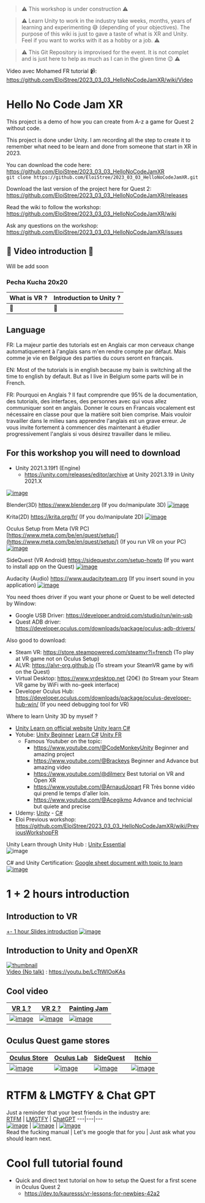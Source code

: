 > ⚠️ This workshop is under construction ⚠️  

> ⚠️ Learn Unity to work in the industry take weeks, months, years of learning and experimenting 😅 (depending of your objectives). The purpose of this wiki is just to gave a taste of what is XR and Unity. Feel if you want to works with it as a hobby or a job. ⚠️  

> ⚠️ This Git Repository is improvised for the event. It is not complet and is just here to help as much as I can in the given time 😉 ⚠️  


Video avec Mohamed FR tutorial 📹:  
https://github.com/EloiStree/2023_03_03_HelloNoCodeJamXR/wiki/Video  


# Hello No Code Jam XR

This project is a demo of how you can create from A-z a game for Quest 2 without code.  

This project is done under Unity.
I am recording all the step to create it to remember what need to be learn and done from someone that start in XR in 2023.

You can download the code here:    
https://github.com/EloiStree/2023_03_03_HelloNoCodeJamXR  
`git clone https://github.com/EloiStree/2023_03_03_HelloNoCodeJamXR.git`

Download the last version of the project here for Quest 2:  
https://github.com/EloiStree/2023_03_03_HelloNoCodeJamXR/releases   
   
Read the wiki to follow the workshop:  
https://github.com/EloiStree/2023_03_03_HelloNoCodeJamXR/wiki   

Ask any questions on the workshop:  
https://github.com/EloiStree/2023_03_03_HelloNoCodeJamXR/issues  

##  🚧 Video introduction 🚧

Will be add soon

### Pecha Kucha 20x20
What is VR ? | Introduction to Unity ?
---|---
🚧 | 🚧

## Language

FR: La majeur partie des tutorials est en Anglais car mon cerveaux change automatiquement à l'anglais sans m'en rendre compte par défaut.
Mais comme je vie en Belgique des parties du cours seront en français.

EN: Most of the tutorials is in english because my bain is switching all the time to english by default.
But as I live in Belgium some parts will be in French.


FR: Pourquoi en Anglais ? Il faut comprendre que 95% de la documentation, des tutorials, des interfaces, des personnes avec qui vous allez communiquer sont en anglais.
Donner le cours en Francais vocalement est nécessaire en classe pour que la matière soit bien comprise. Mais vouloir travailler dans le milieu sans apprendre l'anglais est un grave erreur. Je vous invite fortement à commencer dès maintenant à étudier progressivement l'anglais si vous désirez travailler dans le milieu.



## For this workshop you will need to download

- Unity 2021.3.19f1 (Engine)  
  - https://unity.com/releases/editor/archive at Unity 2021.3.19 in Unity 2021.X  

[![image](https://user-images.githubusercontent.com/20149493/223064038-af071c06-b5b9-4e1b-bd40-fef4fd792c76.png)]()


Blender(3D) https://www.blender.org   (If you do/manipulate 3D)
[![image](https://user-images.githubusercontent.com/20149493/223063725-8df5abe5-b449-45fa-a60c-531f57a87b32.png)](https://www.blender.org)  


Krita(2D) https://krita.org/fr/     (If you do/manipulate 2D)
 [![image](https://user-images.githubusercontent.com/20149493/223063593-27ef72f6-0633-4792-bfd8-8d12b1385af0.png)](https://krita.org/fr/)  


Oculus Setup from Meta (VR PC) [https://www.meta.com/be/en/quest/setup/](https://www.meta.com/be/en/quest/setup/)  (If you run VR on your PC)
[![image](https://user-images.githubusercontent.com/20149493/223070474-27cbf38e-0018-4816-b74a-63868d29e40a.png)](https://www.meta.com/be/en/quest/setup/)


SideQuest (VR Android) https://sidequestvr.com/setup-howto  (If you want to install app on the Quest)
[![image](https://user-images.githubusercontent.com/20149493/223070733-b1ba7f2a-e794-4ca2-be0e-4865e0d4e863.png)](https://sidequestvr.com/setup-howto)

Audacity (Audio) https://www.audacityteam.org    (If you insert sound in you application)
[![image](https://user-images.githubusercontent.com/20149493/223726963-864aaf8f-9b03-4d23-8239-e0458aad14d3.png)](https://www.audacityteam.org/download/)  


You need thoes driver if you want your phone or Quest to be well detected by Window:
- Google USB Driver: https://developer.android.com/studio/run/win-usb
- Quest ADB driver: https://developer.oculus.com/downloads/package/oculus-adb-drivers/


Also good to download:
 - Steam VR: https://store.steampowered.com/steamvr?l=french  (To play at VR game not on Oculus Setup)
 - ALVR: https://alvr-org.github.io  (To stream your SteamVR game by wifi on the Quest)
 - Virtual Desktop: https://www.vrdesktop.net (20€) (to Stream your Steam VR game by WiFi with no-geek interface)
 - Developer Oculus Hub: https://developer.oculus.com/downloads/package/oculus-developer-hub-win/ (If you need debugging tool for VR)


Where to learn Unity 3D by myself ?
- [Unity Learn on official website](https://learn.unity.com/?_gl=1%2Ah530y3%2A_gcl_aw%2AR0NMLjE2MzY3MTY5ODMuQ2p3S0NBaUF2cmlNQmhBdUVpd0E4Q3M1bGFJenM2UXZhV2RxendXU3cwSUlFN3ZYLXBrLTgySU50QWRTTk5acEl4dThCUGZPMnBFeTFSb0M5ZDhRQXZEX0J3RQ..%2A_gcl_dc%2AR0NMLjE2MzY3MTY5ODMuQ2p3S0NBaUF2cmlNQmhBdUVpd0E4Q3M1bGFJenM2UXZhV2RxendXU3cwSUlFN3ZYLXBrLTgySU50QWRTTk5acEl4dThCUGZPMnBFeTFSb0M5ZDhRQXZEX0J3RQ..&_ga=2.182193959.1225568882.1643885899-337911776.1601136010) [Unity learn C#](https://unity.com/how-to/learning-c-sharp-unity-beginners)
- Yotube: [Unity Beginner](https://www.youtube.com/results?search_query=unity+begginner+) [Learn C#](https://www.youtube.com/results?search_query=c%23) [Unity FR](https://www.youtube.com/results?search_query=unity+fr)
  - Famous Youtuber on the topic: 
    - https://www.youtube.com/@CodeMonkeyUnity Beginner and amazing project
    - https://www.youtube.com/@Brackeys Beginner and Advance but amazing video
    - https://www.youtube.com/@dilmerv Best tutorial on VR and Open XR
    - https://www.youtube.com/@ArnaudJopart FR Très bonne vidéo qui prend le temps d'aller loin.
    - https://www.youtube.com/@Acegikmo Advance and technicial but quiete and precise
- Udemy: [Unity](https://www.udemy.com/courses/search/?src=ukw&q=unity) - [C#](https://www.udemy.com/courses/search/?src=ukw&q=c%23)  
- Eloi Previous workshop: https://github.com/EloiStree/2023_03_03_HelloNoCodeJamXR/wiki/PreviousWorkshopFR

Unity Learn through Unity Hub : [Unity Essential](https://learn.unity.com/tutorial/welcome-to-unity-essentials)   
![image](https://user-images.githubusercontent.com/20149493/223066437-deaf55e5-d250-4554-ac96-79d9a9bec0df.png)  

C# and Unity Certification:
[Google sheet document with topic to learn](https://docs.google.com/spreadsheets/d/1TI_-X7T4Dh67LKkINNmpfvuofxn3RCUhHVNInaRRUsw/edit?usp=sharing) 
[![image](https://user-images.githubusercontent.com/20149493/223106895-b2290e6e-4754-49ad-b699-cb5493a41e2b.png)](https://docs.google.com/spreadsheets/d/1TI_-X7T4Dh67LKkINNmpfvuofxn3RCUhHVNInaRRUsw/edit?usp=sharing)



# 1 + 2 hours introduction

## Introduction to VR

[+- 1 hour Slides introduction](https://docs.google.com/presentation/d/e/2PACX-1vT_HmuzmQK3AlM6KNq14JdXQP-SETJ-OsYLxeamX-At5SODFE61qWTvtJ8TOcXzE4MzQPXhtwNekqru/pub?start=false&loop=false&delayms=3000)
[![image](https://user-images.githubusercontent.com/20149493/223083199-fe6b6c23-1dc5-48ab-a47f-a63a35ede3f8.png)](https://docs.google.com/presentation/d/e/2PACX-1vT_HmuzmQK3AlM6KNq14JdXQP-SETJ-OsYLxeamX-At5SODFE61qWTvtJ8TOcXzE4MzQPXhtwNekqru/pub?start=false&loop=false&delayms=3000)

## Introduction to Unity and OpenXR

[![thumbnail](https://user-images.githubusercontent.com/20149493/223084781-71bc7925-aab1-4012-ac4c-8b94941600eb.png)](https://youtu.be/LcTtWlOoKAs)  
[Video (No talk)](https://youtu.be/LcTtWlOoKAs) : https://youtu.be/LcTtWlOoKAs

## Cool video

 [VR 1 ?](https://www.youtube.com/watch?v=wRCS2-AAyNM&ab_channel=ÉloiStrée%2Cꬲ🧰%3ARawvideo)  | [VR 2 ?](https://www.youtube.com/watch?v=8rVnkWbLnk8&ab_channel=ÉloiStrée%2Cꬲ🧰%3ARawvideo)  | [Painting Jam](https://www.youtube.com/watch?v=n6uqpYgrE2E&ab_channel=JamsCenter)  
---|---|---  
 [![image](https://user-images.githubusercontent.com/20149493/225070588-5184e434-8ffc-4896-9bcf-35c64c79f666.png)](https://www.youtube.com/watch?v=wRCS2-AAyNM&ab_channel=ÉloiStrée%2Cꬲ🧰%3ARawvideo)  | [![image](https://user-images.githubusercontent.com/20149493/225070647-1dd3387e-b85d-4f37-ae27-b2c30cb2d832.png)](https://www.youtube.com/watch?v=8rVnkWbLnk8&ab_channel=ÉloiStrée%2Cꬲ🧰%3ARawvideo)  |  [![image](https://user-images.githubusercontent.com/20149493/225071212-4c1f51fc-45c1-48dc-b9a3-b3a7173a4d44.png)](https://www.youtube.com/watch?v=n6uqpYgrE2E&ab_channel=JamsCenter)


## Oculus Quest game stores

[Oculus Store](https://www.oculus.com/experiences/quest/?locale=fr_FR) | [Oculus Lab](https://applabgamelist.com/Best) | [SideQuest](https://sidequestvr.com/all-apps)  | [Itchio](https://itch.io/search?q=Oculus+Quest)  
---|---|---|---
[![image](https://user-images.githubusercontent.com/20149493/225087533-79794ba0-f53a-4fe1-836f-0f232dfb1d49.png)](https://www.oculus.com/experiences/quest/?locale=fr_FR) | [![image](https://user-images.githubusercontent.com/20149493/225087432-edf84782-c533-4446-9155-3033fe402a5b.png)](https://applabgamelist.com/Best) | [![image](https://user-images.githubusercontent.com/20149493/225087358-a18fc77d-23df-4cc1-932f-4b28a8b78949.png)](https://sidequestvr.com/all-apps) | [![image](https://user-images.githubusercontent.com/20149493/225087189-a936ed96-24f6-42e9-a4da-65a65699c0f3.png)](https://itch.io/search?q=Oculus+Quest)




# RTFM & LMGTFY & Chat GPT

Just a reminder that your best friends in the industry are:  
[RTFM](https://www.google.com/search?client=opera-gx&q=rtfm&sourceid=opera&ie=UTF-8&oe=UTF-8) | [LMGTFY](https://letmegooglethat.com)  | [ChatGPT](https://www.youtube.com/@Underscore_/search?query=chat) 
---|---|---  
[![image](https://user-images.githubusercontent.com/20149493/223086838-1f3c859b-07d7-4f85-b33b-a58ce554f0a5.png)](https://www.google.com/search?client=opera-gx&q=rtfm&sourceid=opera&ie=UTF-8&oe=UTF-8) | [![image](https://user-images.githubusercontent.com/20149493/223086924-6db3feed-d03b-474c-8326-411602672f36.png)](https://letmegooglethat.com) | [![image](https://user-images.githubusercontent.com/20149493/223087025-0fc8f7fe-617d-4160-859b-aa406625c859.png)](https://www.youtube.com/@Underscore_/search?query=chat)   
 Read the fucking manual | Let's me google that for you | Just ask what you should learn next.  



# Cool full tutorial found

- Quick and direct text tutorial on how to setup the Quest for a first scene in Oculus Quest 2
  - https://dev.to/kauresss/vr-lessons-for-newbies-42a2


